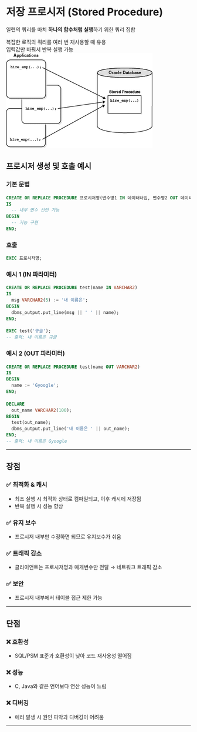# 저장 프로시저 (Stored Procedure)

일련의 쿼리를 마치 **하나의 함수처럼 실행**하기 위한 쿼리 집합

복잡한 로직의 쿼리를 여러 번 재사용할 때 유용  
입력값만 바꿔서 반복 실행 가능
![alt text](image.png)

## 프로시저 생성 및 호출 예시

### 기본 문법

```sql
CREATE OR REPLACE PROCEDURE 프로시저명(변수명1 IN 데이터타입, 변수명2 OUT 데이터타입)
IS
  -- 내부 변수 선언 가능
BEGIN
  -- 기능 구현
END;
```

### 호출

```sql
EXEC 프로시저명;
```

### 예시 1 (IN 파라미터)

```sql
CREATE OR REPLACE PROCEDURE test(name IN VARCHAR2)
IS
  msg VARCHAR2(5) := '내 이름은';
BEGIN
  dbms_output.put_line(msg || ' ' || name);
END;

EXEC test('규글');
-- 출력: 내 이름은 규글
```

### 예시 2 (OUT 파라미터)

```sql
CREATE OR REPLACE PROCEDURE test(name OUT VARCHAR2)
IS
BEGIN
  name := 'Gyoogle';
END;

DECLARE
  out_name VARCHAR2(100);
BEGIN
  test(out_name);
  dbms_output.put_line('내 이름은 ' || out_name);
END;
-- 출력: 내 이름은 Gyoogle
```

---

## 장점

### ✅ 최적화 & 캐시

- 최초 실행 시 최적화 상태로 컴파일되고, 이후 캐시에 저장됨
- 반복 실행 시 성능 향상

### ✅ 유지 보수

- 프로시저 내부만 수정하면 되므로 유지보수가 쉬움

### ✅ 트래픽 감소

- 클라이언트는 프로시저명과 매개변수만 전달 → 네트워크 트래픽 감소

### ✅ 보안

- 프로시저 내부에서 테이블 접근 제한 가능

---

## 단점

### ❌ 호환성

- SQL/PSM 표준과 호환성이 낮아 코드 재사용성 떨어짐

### ❌ 성능

- C, Java와 같은 언어보다 연산 성능이 느림

### ❌ 디버깅

- 에러 발생 시 원인 파악과 디버깅이 어려움

---

